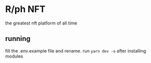 # R/ph NFT

the greatest nft platform of all time

## running

fill the .env.example file and rename. run `yarn dev -o` after installing modules
